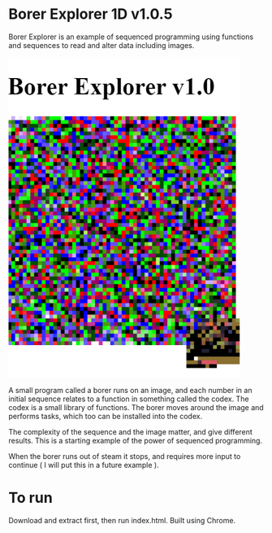 # Borer Explorer 1D v1.0.5
Borer Explorer is an example of sequenced programming using functions and sequences to read and alter data including images.

![Example of borer in action](ss.png)

A small program called a borer runs on an image, and each number in an initial sequence relates to a function in something called the codex. The codex is a small library of functions. The borer moves around the image and performs tasks, which too can be installed into the codex. 

The complexity of the sequence and the image matter, and give different results. This is a starting example of the power of sequenced programming.

When the borer runs out of steam it stops, and requires more input to continue ( I will put this in a future example ).

# To run
Download and extract first, then run index.html. Built using Chrome.
